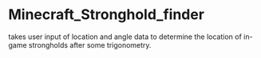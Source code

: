 # Minecraft_Stronghold_finder
takes user input of location and angle data to determine the location of in-game strongholds after some trigonometry.
